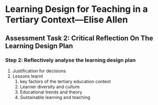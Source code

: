 # Learning Design for Teaching in a Tertiary Context—Elise Allen
## Assessment Task 2: Critical Reflection On The Learning Design Plan

### Step 2: Reflectively analyse the learning design plan
1. Justification for decisions
2. Lessons learnt
    1. key factors of the tertiary education context
    2. Learner diversity and culture
    3. Educational trends and theory
    4. Sustainable learning and teaching